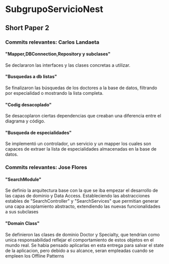 # SubgrupoServicioNest

## Short Paper 2

### Commits relevantes: Carlos Landaeta

#### "Mapper,DBConnection,Repository y subclases"

Se declararon las interfaces y las clases concretas a utilizar.

#### "Busquedas a db listas"

Se finalizaron las búsquedas de los doctores a la base de datos, filtrando por especialidad o mostrando la lista completa.

#### "Codig desacoplado"

Se desacoplaron ciertas dependencias que creaban una diferencia entre el diagrama y código.

#### "Busqueda de especialidades"

Se implementó un controlador, un servicio y un mapper los cuales son capaces de extraer la lista de especialidades almacenadas en la base de datos.

### Commits relevantes: Jose Flores

#### "SearchModule"

Se definio la arquitectura base con la que se iba empezar el desarrollo de las capas de dominio y Data Access. Estableciendo las abstracciones estables de "SearchController" y "SearchServices" que permitian generar una capa
acoplamiento abstracto, extendiendo las nuevas funcionalidades a sus subclases

#### "Domain Class"

Se definieron las clases de dominio Doctor y Specialty, que tendrian como unica responsabilidad reflejar el comportamiento de estos objetos en el mundo real. Se habia pensado aplicarlas en esta entrega para salvar
el state de la aplicacion, pero debido a su alcance, seran empleadas cuando se empleen los Offline Patterns
